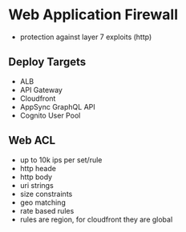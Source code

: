 # Web Application Firewall
- protection against layer 7 exploits (http)

## Deploy Targets
- ALB
- API Gateway
- Cloudfront
- AppSync GraphQL API
- Cognito User Pool

## Web ACL
- up to 10k ips per set/rule
- http heade
- http body
- uri strings
- size constraints
- geo matching
- rate based rules
- rules are region, for cloudfront they are global